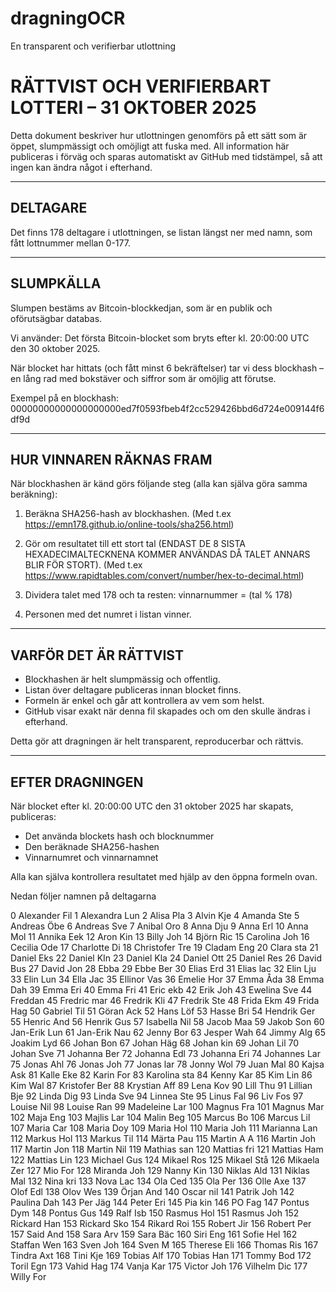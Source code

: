 # dragningOCR
En transparent och verifierbar utlottning

RÄTTVIST OCH VERIFIERBART LOTTERI – 31 OKTOBER 2025
====================================================

Detta dokument beskriver hur utlottningen genomförs på ett sätt som är öppet, slumpmässigt och omöjligt att fuska med.
All information här publiceras i förväg och sparas automatiskt av GitHub med tidstämpel, så att ingen kan ändra något i efterhand.

----------------------------------------------------
DELTAGARE
----------------------------------------------------
Det finns 178 deltagare i utlottningen, se listan längst ner med namn, som fått lottnummer mellan 0-177.

----------------------------------------------------
SLUMPKÄLLA
----------------------------------------------------
Slumpen bestäms av Bitcoin-blockkedjan, som är en publik och oförutsägbar databas.

Vi använder:
Det första Bitcoin-blocket som bryts efter kl. 20:00:00 UTC den 30 oktober 2025.

När blocket har hittats (och fått minst 6 bekräftelser) tar vi dess blockhash – en lång rad med bokstäver och siffror som är omöjlig att förutse.

Exempel på en blockhash:
00000000000000000000ed7f0593fbeb4f2cc529426bbd6d724e009144f6df9d

----------------------------------------------------
HUR VINNAREN RÄKNAS FRAM
----------------------------------------------------
När blockhashen är känd görs följande steg (alla kan själva göra samma beräkning):

1. Beräkna SHA256-hash av blockhashen. (Med t.ex https://emn178.github.io/online-tools/sha256.html)

2. Gör om resultatet till ett stort tal (ENDAST DE 8 SISTA HEXADECIMALTECKNENA KOMMER ANVÄNDAS DÅ TALET ANNARS BLIR FÖR STORT). (Med t.ex https://www.rapidtables.com/convert/number/hex-to-decimal.html)

3. Dividera talet med 178 och ta resten:
   vinnarnummer = (tal % 178)

4. Personen med det numret i listan vinner.

----------------------------------------------------
VARFÖR DET ÄR RÄTTVIST
----------------------------------------------------
- Blockhashen är helt slumpmässig och offentlig.
- Listan över deltagare publiceras innan blocket finns.
- Formeln är enkel och går att kontrollera av vem som helst.
- GitHub visar exakt när denna fil skapades och om den skulle ändras i efterhand.

Detta gör att dragningen är helt transparent, reproducerbar och rättvis.

----------------------------------------------------
EFTER DRAGNINGEN
----------------------------------------------------
När blocket efter kl. 20:00:00 UTC den 31 oktober 2025 har skapats, publiceras:
- Det använda blockets hash och blocknummer
- Den beräknade SHA256-hashen
- Vinnarnumret och vinnarnamnet

Alla kan själva kontrollera resultatet med hjälp av den öppna formeln ovan.

Nedan följer namnen på deltagarna

0	Alexander Fil
1	Alexandra Lun
2	Alisa Pla
3	Alvin Kje
4	Amanda Ste
5	Andreas Öbe
6	Andreas Sve
7	Anibal Oro
8	Anna Dju
9	Anna Erl
10	Anna Mol
11	Annika Eek
12	Aron Kin
13	Billy Joh
14	Björn Ric
15	Carolina Joh
16	Cecilia Ode
17	Charlotte Di
18	Christofer Tre
19	Cladam Eng
20	Clara sta
21	Daniel Eks
22	Daniel KIn
23	Daniel Kla
24	Daniel Ott
25	Daniel Res
26	David Bus
27	David Jon
28	Ebba
29	Ebbe Ber
30	Elias Erd
31	Elias lac
32	Elin Lju
33	Elin Lun
34	Ella Jac
35	Ellinor Vas
36	Emelie Hor
37	Emma Åda
38	Emma Dah
39	Emma Eri
40	Emma Fri
41	Eric ekb
42	Erik Joh
43	Ewelina Sve
44	Freddan
45	Fredric mar
46	Fredrik Kli
47	Fredrik Ste
48	Frida Ekm
49	Frida Hag
50	Gabriel Til
51	Göran Ack
52	Hans Löf
53	Hasse Bri
54	Hendrik Ger
55	Henric And
56	Henrik Gus
57	Isabella Nil
58	Jacob Maa
59	Jakob Son
60	Jan-Erik Lun
61	Jan-Erik Nau
62	Jenny Bor
63	Jesper Wah
64	Jimmy Alg
65	Joakim Lyd
66	Johan Bon
67	Johan Häg
68	Johan kin
69	Johan Lil
70	Johan Sve
71	Johanna Ber
72	Johanna Edl
73	Johanna Eri
74	Johannes Lar
75	Jonas Ahl
76	Jonas Joh
77	Jonas lar
78	Jonny Wol
79	Juan Mal
80	Kajsa Ask
81	Kalle Eke
82	Karin For
83	Karolina sta
84	Kenny Kar
85	Kim Lin
86	Kim Wal
87	Kristofer Ber
88	Krystian Aff
89	Lena Kov
90	Lill Thu
91	Lillian Bje
92	Linda Dig
93	Linda Sve
94	Linnea Ste
95	Linus Fal
96	Liv Fos
97	Louise Nil
98	Louise Ran
99	Madeleine Lar
100	Magnus Fra
101	Magnus Mar
102	Maja Eng
103	Majlis Lar
104	Malin Beg
105	Marcus Bo
106	Marcus Lil
107	Maria Car
108	Maria Doy
109	Maria Hol
110	Maria Joh
111	Marianna Lan
112	Markus Hol
113	Markus Til
114	Märta Pau
115	Martin A A
116	Martin Joh
117	Martin Jon
118	Martin Nil
119	Mathias san
120	Mattias fri
121	Mattias Ham
122	Mattias Lin
123	Michael Gus
124	Mikael Ros
125	Mikael Stå
126	Mikaela Zer
127	Mio For
128	Miranda Joh
129	Nanny Kin
130	Niklas Ald
131	Niklas Mal
132	Nina kri
133	Nova Lac
134	Ola Ced
135	Ola Per
136	Olle Axe
137	Olof Edl
138	Olov Wes
139	Örjan And
140	Oscar nil
141	Patrik Joh
142	Paulina Dah
143	Per Jäg
144	Peter Eri
145	Pia kin
146	PO Fag
147	Pontus Dym
148	Pontus Gus
149	Ralf Isb
150	Rasmus Hol
151	Rasmus Joh
152	Rickard Han
153	Rickard Sko
154	Rikard Roi
155	Robert Jir
156	Robert Per
157	Said And
158	Sara Arv
159	Sara Bäc
160	Siri Eng
161	Sofie Hel
162	Staffan Wen
163	Sven Joh
164	Sven M
165	Therese Eli
166	Thomas Ris
167	Tindra Axt
168	Tini Kje
169	Tobias Alf
170	Tobias Han
171	Tommy Bod
172	Toril Egn
173	Vahid Hag
174	Vanja Kar
175	Victor Joh
176	Vilhelm Dic
177	Willy For

